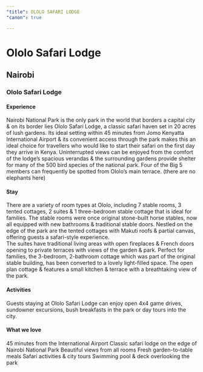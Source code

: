```yaml
---
"title": OLOLO SAFARI LODGE
"canon": true

---
```


# Ololo Safari Lodge
## Nairobi
### Ololo Safari Lodge

#### Experience
Nairobi National Park is the only park in the world that borders a capital city &amp; on its border lies Ololo Safari Lodge, a classic safari haven set in 20 acres of lush gardens.
Its ideal setting within 45 minutes from Jomo Kenyatta International Airport &amp; its convenient access through the park makes this an ideal choice for travellers who would like to start their safari on the first day they arrive in Kenya.
Uninterrupted views can be enjoyed from the comfort of the lodge’s spacious verandas &amp; the surrounding gardens provide shelter for many of the 500 bird species of the national park.
Four of the Big 5 members can frequently be spotted from Ololo’s main terrace. (there are no elephants here)

#### Stay
There are a variety of room types at Ololo, including 7 stable rooms, 3 tented cottages, 2 suites &amp; 1 three-bedroom stable cottage that is ideal for families.
The stable rooms were once original stone-built horse stables, now all equipped with new bathrooms &amp; traditional stable doors.
Nestled on the edge of the park are the tented cottages with Makuti roofs &amp; partial canvas, offering guests a safari-style experience.  
The suites have traditional living areas with open fireplaces &amp; French doors opening to private terraces with views of the garden &amp; park.
Perfect for families, the 3-bedroom, 2-bathroom cottage which was part of the original stable building, has been converted to a lovely light-filled space.  The open plan cottage &amp; features a small kitchen &amp; terrace with a breathtaking view of the park.

#### Activities
Guests staying at Ololo Safari Lodge can enjoy open 4x4 game drives, sundowner excursions, bush breakfasts in the park or day tours into the city.


#### What we love
45 minutes from the International Airport
Classic safari lodge on the edge of Nairobi National Park
Beautiful views from all rooms
Fresh garden-to-table meals
Safari activities &amp; city tours
Swimming pool &amp; deck overlooking the park